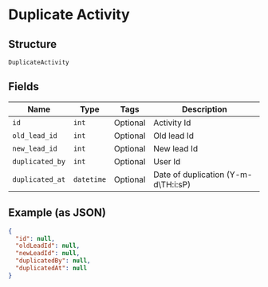 
# Duplicate Activity

## Structure

`DuplicateActivity`

## Fields

| Name | Type | Tags | Description |
|  --- | --- | --- | --- |
| `id` | `int` | Optional | Activity Id |
| `old_lead_id` | `int` | Optional | Old lead Id |
| `new_lead_id` | `int` | Optional | New lead Id |
| `duplicated_by` | `int` | Optional | User Id |
| `duplicated_at` | `datetime` | Optional | Date of duplication (Y-m-d\TH:i:sP) |

## Example (as JSON)

```json
{
  "id": null,
  "oldLeadId": null,
  "newLeadId": null,
  "duplicatedBy": null,
  "duplicatedAt": null
}
```

